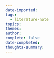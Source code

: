 ```yaml
---
date-imported: 
tags:
  - literature-note
topics: 
themes: 
author: 
complete: false
date-completed: 
thoughts-summary: 
---
```

